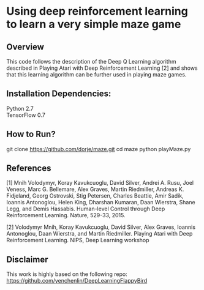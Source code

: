 Using deep reinforcement learning to learn a very simple maze game
=====


Overview
------

This code follows the description of the Deep Q Learning algorithm described in Playing Atari with Deep Reinforcement Learning [2] and shows that this learning algorithm can be further used in playing maze games.

Installation Dependencies:
------
Python 2.7  
TensorFlow 0.7

How to Run?
------
git clone https://github.com/dorje/maze.git
cd maze
python playMaze.py


References
------
[1] Mnih Volodymyr, Koray Kavukcuoglu, David Silver, Andrei A. Rusu, Joel Veness, Marc G. Bellemare, Alex Graves, Martin Riedmiller, Andreas K. Fidjeland, Georg Ostrovski, Stig Petersen, Charles Beattie, Amir Sadik, Ioannis Antonoglou, Helen King, Dharshan Kumaran, Daan Wierstra, Shane Legg, and Demis Hassabis. Human-level Control through Deep Reinforcement Learning. Nature, 529-33, 2015.

[2] Volodymyr Mnih, Koray Kavukcuoglu, David Silver, Alex Graves, Ioannis Antonoglou, Daan Wierstra, and Martin Riedmiller. Playing Atari with Deep Reinforcement Learning. NIPS, Deep Learning workshop


Disclaimer
------
This work is highly based on the following repo:
https://github.com/yenchenlin/DeepLearningFlappyBird
